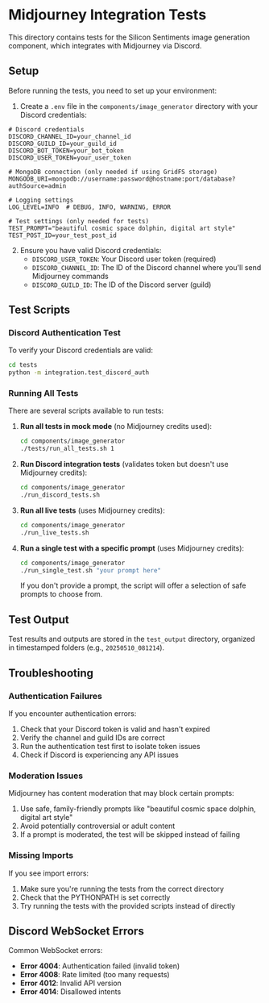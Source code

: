 # Midjourney Integration Tests

This directory contains tests for the Silicon Sentiments image generation component, which integrates with Midjourney via Discord.

## Setup

Before running the tests, you need to set up your environment:

1. Create a `.env` file in the `components/image_generator` directory with your Discord credentials:

```
# Discord credentials
DISCORD_CHANNEL_ID=your_channel_id
DISCORD_GUILD_ID=your_guild_id
DISCORD_BOT_TOKEN=your_bot_token
DISCORD_USER_TOKEN=your_user_token

# MongoDB connection (only needed if using GridFS storage)
MONGODB_URI=mongodb://username:password@hostname:port/database?authSource=admin

# Logging settings
LOG_LEVEL=INFO  # DEBUG, INFO, WARNING, ERROR

# Test settings (only needed for tests)
TEST_PROMPT="beautiful cosmic space dolphin, digital art style"
TEST_POST_ID=your_test_post_id
```

2. Ensure you have valid Discord credentials:
   - `DISCORD_USER_TOKEN`: Your Discord user token (required)
   - `DISCORD_CHANNEL_ID`: The ID of the Discord channel where you'll send Midjourney commands
   - `DISCORD_GUILD_ID`: The ID of the Discord server (guild)

## Test Scripts

### Discord Authentication Test

To verify your Discord credentials are valid:

```bash
cd tests
python -m integration.test_discord_auth
```

### Running All Tests

There are several scripts available to run tests:

1. **Run all tests in mock mode** (no Midjourney credits used):
   ```bash
   cd components/image_generator
   ./tests/run_all_tests.sh 1
   ```

2. **Run Discord integration tests** (validates token but doesn't use Midjourney credits):
   ```bash
   cd components/image_generator
   ./run_discord_tests.sh
   ```

3. **Run all live tests** (uses Midjourney credits):
   ```bash
   cd components/image_generator
   ./run_live_tests.sh
   ```

4. **Run a single test with a specific prompt** (uses Midjourney credits):
   ```bash
   cd components/image_generator
   ./run_single_test.sh "your prompt here"
   ```
   If you don't provide a prompt, the script will offer a selection of safe prompts to choose from.

## Test Output

Test results and outputs are stored in the `test_output` directory, organized in timestamped folders (e.g., `20250510_081214`).

## Troubleshooting

### Authentication Failures

If you encounter authentication errors:

1. Check that your Discord token is valid and hasn't expired
2. Verify the channel and guild IDs are correct
3. Run the authentication test first to isolate token issues
4. Check if Discord is experiencing any API issues

### Moderation Issues

Midjourney has content moderation that may block certain prompts:

1. Use safe, family-friendly prompts like "beautiful cosmic space dolphin, digital art style"
2. Avoid potentially controversial or adult content
3. If a prompt is moderated, the test will be skipped instead of failing

### Missing Imports

If you see import errors:

1. Make sure you're running the tests from the correct directory
2. Check that the PYTHONPATH is set correctly
3. Try running the tests with the provided scripts instead of directly

## Discord WebSocket Errors

Common WebSocket errors:

- **Error 4004**: Authentication failed (invalid token)
- **Error 4008**: Rate limited (too many requests)
- **Error 4012**: Invalid API version
- **Error 4014**: Disallowed intents 